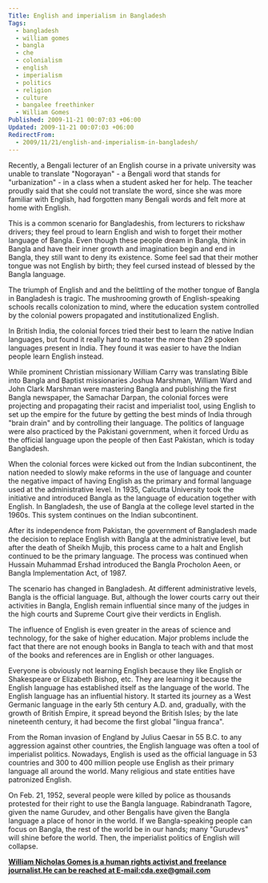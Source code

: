 ```yaml
---
Title: English and imperialism in Bangladesh
Tags:
  - bangladesh
  - william gomes
  - bangla
  - che
  - colonialism
  - english
  - imperialism
  - politics
  - religion
  - culture
  - bangalee freethinker
  - William Gomes
Published: 2009-11-21 00:07:03 +06:00
Updated: 2009-11-21 00:07:03 +06:00
RedirectFrom:
  - 2009/11/21/english-and-imperialism-in-bangladesh/
---
```


Recently, a Bengali lecturer of an English course in a private university was unable to translate "Nogorayan" - a Bengali word that stands for "urbanization" - in a class when a student asked her for help. The teacher proudly said that she could not translate the word, since she was more familiar with English, had forgotten many Bengali words and felt more at home with English.

This is a common scenario for Bangladeshis, from lecturers to rickshaw drivers; they feel proud to learn English and wish to forget their mother language of Bangla. Even though these people dream in Bangla, think in Bangla and have their inner growth and imagination begin and end in Bangla, they still want to deny its existence. Some feel sad that their mother tongue was not English by birth; they feel cursed instead of blessed by the Bangla language.

The triumph of English and and the belittling of the mother tongue of Bangla in Bangladesh is tragic. The mushrooming growth of English-speaking schools recalls colonization to mind, where the education system controlled by the colonial powers propagated and institutionalized English.

In British India, the colonial forces tried their best to learn the native Indian languages, but found it really hard to master the more than 29 spoken languages present in India. They found it was easier to have the Indian people learn English instead.

While prominent Christian missionary William Carry was translating Bible into Bangla and Baptist missionaries Joshua Marshman, William Ward and John Clark Marshman were mastering Bangla and publishing the first Bangla newspaper, the Samachar Darpan, the colonial forces were projecting and propagating their racist and imperialist tool, using English to set up the empire for the future by getting the best minds of India through "brain drain" and by controlling their language. The politics of language were also practiced by the Pakistani government, when it forced Urdu as the official language upon the people of then East Pakistan, which is today Bangladesh.

When the colonial forces were kicked out from the Indian subcontinent, the nation needed to slowly make reforms in the use of language and counter the negative impact of having English as the primary and formal language used at the administrative level. In 1935, Calcutta University took the initiative and introduced Bangla as the language of education together with English. In Bangladesh, the use of Bangla at the college level started in the 1960s. This system continues on the Indian subcontinent. 

After its independence from Pakistan, the government of Bangladesh made the decision to replace English with Bangla at the administrative level, but after the death of Sheikh Mujib, this process came to a halt and English continued to be the primary language. The process was continued when Hussain Muhammad Ershad introduced the Bangla Procholon Aeen, or Bangla Implementation Act, of 1987. 

The scenario has changed in Bangladesh. At different administrative levels, Bangla is the official language. But, although the lower courts carry out their activities in Bangla, English remain influential since many of the judges in the high courts and Supreme Court give their verdicts in English. 

The influence of English is even greater in the areas of science and technology, for the sake of higher education. Major problems include the fact that there are not enough books in Bangla to teach with and that most of the books and references are in English or other languages.

Everyone is obviously not learning English because they like English or Shakespeare or Elizabeth Bishop, etc. They are learning it because the English language has established itself as the language of the world. The English language has an influential history. It started its journey as a West Germanic language in the early 5th century A.D. and, gradually, with the growth of British Empire, it spread beyond the British Isles; by the late nineteenth century, it had become the first global "lingua franca". 

From the Roman invasion of England by Julius Caesar in 55 B.C. to any aggression against other countries, the English language was often a tool of imperialist politics. Nowadays, English is used as the official language in 53 countries and 300 to 400 million people use English as their primary language all around the world. Many religious and state entities have patronized English. 

On Feb. 21, 1952, several people were killed by police as thousands protested for their right to use the Bangla language. Rabindranath Tagore, given the name Gurudev, and other Bengalis have given the Bangla language a place of honor in the world. If we Bangla-speaking people can focus on Bangla, the rest of the world be in our hands; many "Gurudevs" will shine before the world. Then, the imperialist politics of English will collapse.

<a href="https://nicholasgomes.wordpress.com/2009/11/20/english-and-imperialism-in-bangladesh/"><strong>William Nicholas Gomes is a human rights activist and freelance journalist.He can be reached at E-mail:cda.exe@gmail.com</strong></a>

